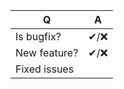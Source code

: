 <!-- If the changes are about visible parts of the UI or code highlighting, please provide before/after screenshots to
make review faster. Thanks! -->

| Q             | A
| ------------- | ---
| Is bugfix?    | ✔/❌
| New feature?  | ✔/❌
| Fixed issues  | <!-- comma-separated list of tickets # fixed by the PR, if any -->

